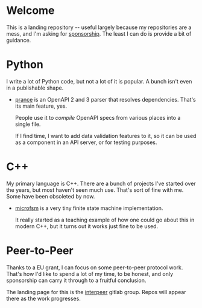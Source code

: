 # Welcome

This is a landing repository -- useful largely because my repositories are a mess,
and I'm asking for [sponsorship](https://github.com/sponsors/jfinkhaeuser). The
least I can do is provide a bit of guidance.

# Python

I write a lot of Python code, but not a lot of it is popular. A bunch isn't
even in a publishable shape.

* [prance](https://github.com/jfinkhaeuser/prance) is an OpenAPI 2 and 3 parser
  that resolves dependencies. That's its main feature, yes.

  People use it to *compile* OpenAPI specs from various places into a single
  file.

  If I find time, I want to add data validation features to it, so it can be
  used as a component in an API server, or for testing purposes.


# C++

My primary language is C++. There are a bunch of projects I've started over
the years, but most haven't seen much use. That's sort of fine with me. Some
have been obsoleted by now.

* [microfsm](https://gitlab.com/jfinkhaeuser/microfsm) is a very tiny
  finite state machine implementation.

  It really started as a teaching example of how one could go about this
  in modern C++, but it turns out it works just fine to be used.


# Peer-to-Peer

Thanks to a EU grant, I can focus on some peer-to-peer protocol work. That's
how I'd like to spend a lot of my time, to be honest, and only sponsorship can
carry it through to a fruitful conclusion.

The landing page for this is the [interpeer](https://gitlab.com/interpeer) gitlab
group. Repos will appear there as the work progresses.
